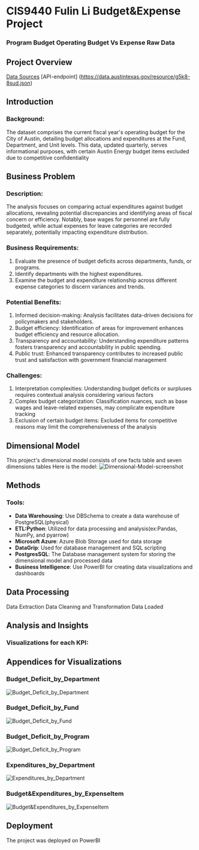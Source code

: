# CIS9440 Fulin Li Budget&Expense Project

### Program Budget Operating Budget Vs Expense Raw Data

## Project Overview
[Data Sources](https://data.austintexas.gov/Budget-and-Finance/Program-Budget-Operating-Budget-Vs-Expense-Raw-Dat/g5k8-8sud/about_data)
[API-endpoint] (https://data.austintexas.gov/resource/g5k8-8sud.json)

## Introduction
### Background:
The dataset comprises the current fiscal year's operating budget for the City of Austin, detailing budget allocations and expenditures at the Fund, Department, and Unit levels. This data, updated quarterly, serves informational purposes, with certain Austin Energy budget items excluded due to competitive confidentiality

## Business Problem
### Description:
The analysis focuses on comparing actual expenditures against budget allocations, revealing potential discrepancies and identifying areas of fiscal concern or efficiency. Notably, base wages for personnel are fully budgeted, while actual expenses for leave categories are recorded separately, potentially impacting expenditure distribution.

### Business Requirements:
1. Evaluate the presence of budget deficits across departments, funds, or programs.
2. Identify departments with the highest expenditures.
3. Examine the budget and expenditure relationship across different expense categories to discern variances and trends.

### Potential Benefits:
1. Informed decision-making: Analysis facilitates data-driven decisions for policymakers and stakeholders.
2. Budget efficiency: Identification of areas for improvement enhances budget efficiency and resource allocation.
3. Transparency and accountability: Understanding expenditure patterns fosters transparency and accountability in public spending.
4. Public trust: Enhanced transparency contributes to increased public trust and satisfaction with government financial management

### Challenges:
1. Interpretation complexities: Understanding budget deficits or surpluses requires contextual analysis considering various factors
2. Complex budget categorization: Classification nuances, such as base wages and leave-related expenses, may complicate expenditure tracking
3. Exclusion of certain budget items: Excluded items for competitive reasons may limit the comprehensiveness of the analysis

## Dimensional Model
This project's dimensional model consists of one facts table and seven dimensions tables
Here is the model:
![Dimensional-Model-screenshot](https://github.com/FULIN2024/cis9440hw12/assets/159972695/26e8170e-05e0-4e54-8891-eed3d8062956)

## Methods

### Tools:
- **Data Warehousing**: Use DBSchema to create a data warehouse of PostgreSQL(physical)
- **ETL:Python**: Utilized for data processing and analysis(ex:Pandas, NumPy, and pyarrow)
- **Microsoft Azure**: Azure Blob Storage used for data storage
- **DataGrip**: Used for database management and SQL scripting
- **PostgresSQL**: The Database management system for storing the dimensional model and processed data
- **Business Intelligence**: Use PowerBI for creating data visualizations and dashboards

## Data Processing
Data Extraction
Data Cleaning and Transformation
Data Loaded

## Analysis and Insights
### Visualizations for each KPI:










## Appendices for Visualizations
### Budget_Deficit_by_Department
![Budget_Deficit_by_Department](https://github.com/FULIN2024/cis9440hw12/assets/159972695/d11a3bbe-352d-4316-9399-251bc7e3c296)

### Budget_Deficit_by_Fund
![Budget_Deficit_by_Fund](https://github.com/FULIN2024/cis9440hw12/assets/159972695/21bac8b0-6c1d-4cd4-bdfd-83ffa150595f)

### Budget_Deficit_by_Program
![Budget_Deficit_by_Program](https://github.com/FULIN2024/cis9440hw12/assets/159972695/56032acf-2e80-4329-8abb-d2ba751fb903)

### Expenditures_by_Department
![Expenditures_by_Department](https://github.com/FULIN2024/cis9440hw12/assets/159972695/4bcabed3-d944-4dc2-b623-0ef25409473c)

### Budget&Expenditures_by_ExpenseItem
![Budget&Expenditures_by_ExpenseItem](https://github.com/FULIN2024/cis9440hw12/assets/159972695/548aecee-586c-455e-91b6-b30f5776dedc)


## Deployment
The project was deployed on PowerBI


